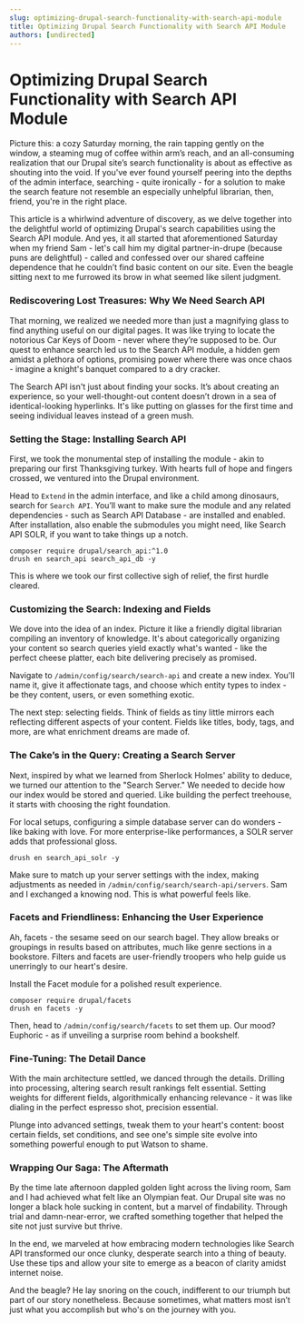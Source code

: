 ```yaml
---
slug: optimizing-drupal-search-functionality-with-search-api-module
title: Optimizing Drupal Search Functionality with Search API Module
authors: [undirected]
---
```



# Optimizing Drupal Search Functionality with Search API Module

Picture this: a cozy Saturday morning, the rain tapping gently on the window, a steaming mug of coffee within arm’s reach, and an all-consuming realization that our Drupal site’s search functionality is about as effective as shouting into the void. If you've ever found yourself peering into the depths of the admin interface, searching - quite ironically - for a solution to make the search feature not resemble an especially unhelpful librarian, then, friend, you're in the right place.

This article is a whirlwind adventure of discovery, as we delve together into the delightful world of optimizing Drupal's search capabilities using the Search API module. And yes, it all started that aforementioned Saturday when my friend Sam - let's call him my digital partner-in-drupe (because puns are delightful) - called and confessed over our shared caffeine dependence that he couldn’t find basic content on our site. Even the beagle sitting next to me furrowed its brow in what seemed like silent judgment.

### Rediscovering Lost Treasures: Why We Need Search API

That morning, we realized we needed more than just a magnifying glass to find anything useful on our digital pages. It was like trying to locate the notorious Car Keys of Doom - never where they’re supposed to be. Our quest to enhance search led us to the Search API module, a hidden gem amidst a plethora of options, promising power where there was once chaos - imagine a knight's banquet compared to a dry cracker.

The Search API isn't just about finding your socks. It’s about creating an experience, so your well-thought-out content doesn’t drown in a sea of identical-looking hyperlinks. It's like putting on glasses for the first time and seeing individual leaves instead of a green mush.

### Setting the Stage: Installing Search API

First, we took the monumental step of installing the module - akin to preparing our first Thanksgiving turkey. With hearts full of hope and fingers crossed, we ventured into the Drupal environment.

Head to `Extend` in the admin interface, and like a child among dinosaurs, search for `Search API`. You’ll want to make sure the module and any related dependencies - such as Search API Database - are installed and enabled. After installation, also enable the submodules you might need, like Search API SOLR, if you want to take things up a notch.

```shell
composer require drupal/search_api:^1.0
drush en search_api search_api_db -y
```

This is where we took our first collective sigh of relief, the first hurdle cleared.

### Customizing the Search: Indexing and Fields

We dove into the idea of an index. Picture it like a friendly digital librarian compiling an inventory of knowledge. It's about categorically organizing your content so search queries yield exactly what's wanted - like the perfect cheese platter, each bite delivering precisely as promised.

Navigate to `/admin/config/search/search-api` and create a new index. You'll name it, give it affectionate tags, and choose which entity types to index - be they content, users, or even something exotic.

The next step: selecting fields. Think of fields as tiny little mirrors each reflecting different aspects of your content. Fields like titles, body, tags, and more, are what enrichment dreams are made of.

### The Cake’s in the Query: Creating a Search Server

Next, inspired by what we learned from Sherlock Holmes' ability to deduce, we turned our attention to the "Search Server." We needed to decide how our index would be stored and queried. Like building the perfect treehouse, it starts with choosing the right foundation.

For local setups, configuring a simple database server can do wonders - like baking with love. For more enterprise-like performances, a SOLR server adds that professional gloss.

```shell
drush en search_api_solr -y
```

Make sure to match up your server settings with the index, making adjustments as needed in `/admin/config/search/search-api/servers`. Sam and I exchanged a knowing nod. This is what powerful feels like.

### Facets and Friendliness: Enhancing the User Experience

Ah, facets - the sesame seed on our search bagel. They allow breaks or groupings in results based on attributes, much like genre sections in a bookstore. Filters and facets are user-friendly troopers who help guide us unerringly to our heart's desire.

Install the Facet module for a polished result experience.

```shell
composer require drupal/facets
drush en facets -y
```

Then, head to `/admin/config/search/facets` to set them up. Our mood? Euphoric - as if unveiling a surprise room behind a bookshelf. 

### Fine-Tuning: The Detail Dance

With the main architecture settled, we danced through the details. Drilling into processing, altering search result rankings felt essential. Setting weights for different fields, algorithmically enhancing relevance - it was like dialing in the perfect espresso shot, precision essential.

Plunge into advanced settings, tweak them to your heart's content: boost certain fields, set conditions, and see one's simple site evolve into something powerful enough to put Watson to shame.

### Wrapping Our Saga: The Aftermath

By the time late afternoon dappled golden light across the living room, Sam and I had achieved what felt like an Olympian feat. Our Drupal site was no longer a black hole sucking in content, but a marvel of findability. Through trial and damn-near-error, we crafted something together that helped the site not just survive but thrive.

In the end, we marveled at how embracing modern technologies like Search API transformed our once clunky, desperate search into a thing of beauty. Use these tips and allow your site to emerge as a beacon of clarity amidst internet noise.

And the beagle? He lay snoring on the couch, indifferent to our triumph but part of our story nonetheless. Because sometimes, what matters most isn’t just what you accomplish but who's on the journey with you.